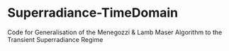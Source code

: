 # Superradiance-TimeDomain
Code for Generalisation of the Menegozzi &amp; Lamb Maser Algorithm to the Transient Superradiance Regime
